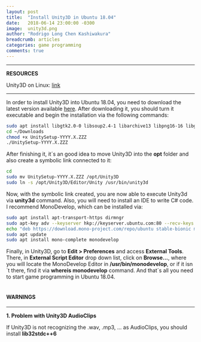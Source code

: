 ```yaml
---
layout: post
title:  "Install Unity3D in Ubuntu 18.04"
date:   2018-06-14 23:00:00 -0300
image:  unity3d.png
author: "Rodrigo Long Chen Kashiwakura"
breadcrumb: articles
categories: game programming
comments: true
---
```


---
**RESOURCES**

Unity3D on Linux: <a href="https://forum.unity.com/threads/unity-on-linux-release-notes-and-known-issues.350256/page-2" target="_blank">link</a>

---

In order to install Unity3D into Ubuntu 18.04, you need to download the latest version available <a href="https://forum.unity.com/threads/unity-on-linux-release-notes-and-known-issues.350256/page-2#post-3525218" target="_blank">here</a>. After downloading it, you should turn it executable and begin the installation via the following commands:

```bash
sudo apt install libgtk2.0-0 libsoup2.4-1 libarchive13 libpng16-16 libgconf-2-4
cd ~/Downloads
chmod +x UnitySetup-YYYY.X.ZZZ
./UnitySetup-YYYY.X.ZZZ
```

After finishing it, it´s an good idea to move Unity3D into the **opt** folder and also create a symbolic link connected to it:

```bash
cd
sudo mv UnitySetup-YYYY.X.ZZZ /opt/Unity3D
sudo ln -s /opt/Unity3D/Editor/Unity /usr/bin/unity3d
```

Now, with the symbolic link created, you are now able to execute Unity3d via **unity3d** command. Also, you will need to install an IDE to write C# code. I recommend MonoDevelop, which can be installed via:

```bash
sudo apt install apt-transport-https dirmngr
sudo apt-key adv --keyserver hkp://keyserver.ubuntu.com:80 --recv-keys 3FA7E0328081BFF6A14DA29AA6A19B38D3D831EF
echo "deb https://download.mono-project.com/repo/ubuntu stable-bionic main" | sudo tee /etc/apt/sources.list.d/mono-official-stable.list
sudo apt update
sudo apt install mono-complete monodevelop
```

Finally, in Unity3D, go to **Edit > Preferences** and access **External Tools**. There, in **External Script Editor** drop down list, click on **Browse...**, where you will locate the MonoDevelop Editor in **/usr/bin/monodevelop**, or if it isn´t there, find it via **whereis monodevelop** command. And that´s all you need to start game programming in Ubuntu 18.04.<br><br>

#### WARNINGS

---

**1. Problem with Unity3D AudioClips**

If Unity3D is not recognizing the .wav, .mp3, ... as AudioClips, you should install **lib32stdc++6**

